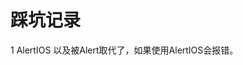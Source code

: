 <!--
 * @Description: 
 * @Author: 流年的樱花逝
 * @Date: 2019-08-13 17:16:29
 * @GitHub: https://github.com/shmmly
 -->
# 踩坑记录

1 AlertIOS 以及被Alert取代了，如果使用AlertIOS会报错。